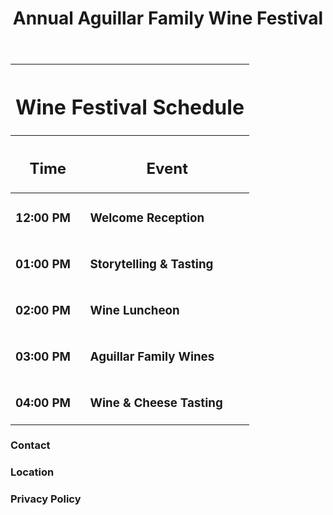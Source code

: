 <!DOCTYPE html>
<html>
  <head>
    <meta charset="utf-8" />
    <link rel="stylesheet" type="text/css" href="reset.css" />
    <link rel="stylesheet" type="text/css" href="style.css" />
    <link
      href="https://fonts.googleapis.com/css?family=Oswald"
      rel="stylesheet"
    />
  </head>

  <body>
    <header>
      <h1>Annual Aguillar Family Wine Festival</h1>
    </header>
    <div class="container">
      <table>
        <thead>
          <tr>
            <th colspan="2">
              <h1>Wine Festival Schedule</h1>
            </th>
          </tr>
          <tr>
            <th>
              <h2>Time</h2>
            </th>
            <th>
              <h2>Event</h2>
            </th>
          </tr>
        </thead>
        <tbody>
          <tr>
            <td class="left">
              <h3>12:00 PM</h3>
            </td>
            <td>
              <h3>Welcome Reception</h3>
            </td>
          </tr>
          <tr>
            <td class="left">
              <h3>01:00 PM</h3>
            </td>
            <td>
              <h3>Storytelling &amp; Tasting</h3>
            </td>
          </tr>
          <tr>
            <td class="left">
              <h3>02:00 PM</h3>
            </td>
            <td>
              <h3>Wine Luncheon</h3>
            </td>
          </tr>
          <tr>
            <td class="left">
              <h3>03:00 PM</h3>
            </td>
            <td>
              <h3>Aguillar Family Wines</h3>
            </td>
          </tr>
          <tr>
            <td class="left">
              <h3>04:00 PM</h3>
            </td>
            <td>
              <h3>Wine &amp; Cheese Tasting</h3>
            </td>
          </tr>
        </tbody>
      </table>
    </div>
    <footer>
      <h3>Contact</h3>
      <h3>Location</h3>
      <h3>Privacy Policy</h3>
    </footer>
  </body>
</html>
